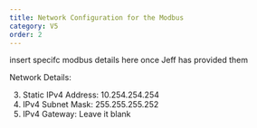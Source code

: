 ```yaml
---
title: Network Configuration for the Modbus
category: V5
order: 2
---
```


insert specifc modbus details here once Jeff has provided them


Network Details:

3. Static IPv4 Address: 10.254.254.254
4. IPv4 Subnet Mask: 255.255.255.252
5. IPv4 Gateway: Leave it blank
